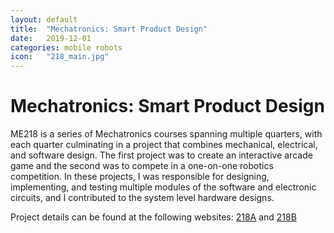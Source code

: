 ```yaml
---
layout: default
title:  "Mechatronics: Smart Product Design"
date:   2019-12-01
categories: mobile robots
icon:	"218_main.jpg"
---
```


<h1>Mechatronics: Smart Product Design</h1>

ME218 is a series of Mechatronics courses spanning multiple quarters, with each quarter culminating in a project that combines mechanical, electrical, and software design. The first project was to create an interactive arcade game and the second was to compete in a one-on-one robotics competition. In these projects, I was responsible for designing, implementing, and testing multiple modules of the software and electronic circuits, and I contributed to the system level hardware designs.

Project details can be found at the following websites: [218A](https://218afarmpotato.weebly.com/) and [218B](https://traktor218b.weebly.com/)

<div class="box alt">
<div class="row uniform">
<div class="1u"></div>
<div class="4u"><span class="image fit"><img src="{{ site.url }}{{ site.baseurl }}/images/218/218a.jpg" alt="" /></span></div>
<div class="6u"><span class="image fit"><img src="{{ site.url }}{{ site.baseurl }}/images/218/218b side.jpg" alt="" /></span></div>
</div>
</div>
